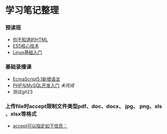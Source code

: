 # 学习笔记整理

### 预读班
* [你不知道的HTML](html.md)
* [ES5核心技术](es5-Core-Technology.md)
* [Linux基础入门](Linux-Basic-introduction.md)

### 基础录播课
* [EcmaScript5.1新增语法](EcmaScript-5.1-new-grammar.md)
* [PHP与MySQL开发入门](PHP-MySQL-Development-Getting.md) *未完成*
* 测试git23

### 上传file时accept限制文件类型pdf、doc、docx、 jpg、 png、xls 、xlsx等格式
* [accept可以指定如下信息：](fileupload.md)
